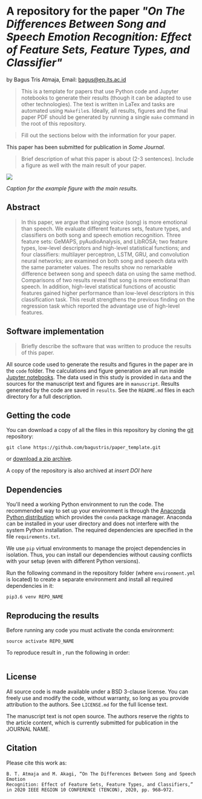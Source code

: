 # A repository for the paper *"On The Differences Between Song and Speech Emotion Recognition: Effect of Feature Sets, Feature Types, and Classifier"*

by
Bagus Tris Atmaja,
Email: bagus@ep.its.ac.id

> This is a template for papers that use Python code and Jupyter notebooks to
> generate their results (though it can be adapted to use other technologies).
> The text is written in LaTex and tasks are automated using `Makefile`s.
> Ideally, all results, figures and the final paper PDF should be generated by
> running a single `make` command in the root of this repository.

> Fill out the sections below with the information for your paper.

This paper has been submitted for publication in *Some Journal*.

> Brief description of what this paper is about (2-3 sentences). Include a
> figure as well with the main result of your paper.

![](manuscript/figures/hawaii-trend.png)

*Caption for the example figure with the main results.*


## Abstract

> In this paper, we argue that singing voice (song) is
> more emotional than speech. We evaluate different features 
> sets, feature types, and classifiers on both song and 
> speech emotion recognition. Three feature sets: GeMAPS, 
> pyAudioAnalysis, and LibROSA; two feature types, low-level 
> descriptors and high-level statistical functions; and 
> four classifiers: multilayer perceptron, LSTM, GRU, 
> and convolution neural networks; are examined on both 
> song and speech data with the same parameter values. 
> The results show no remarkable difference between song 
> and speech data on using the same method. Comparisons of 
> two results reveal that song is more emotional than speech. 
> In addition, high-level statistical functions of acoustic 
> features gained higher performance than low-level 
> descriptors in this classification task. This result 
> strengthens the previous finding on the regression task 
> which reported the advantage use of high-level features.

## Software implementation

> Briefly describe the software that was written to produce the results of this
> paper.

All source code used to generate the results and figures in the paper are in
the `code` folder.
The calculations and figure generation are all run inside
[Jupyter notebooks](http://jupyter.org/).
The data used in this study is provided in `data` and the sources for the
manuscript text and figures are in `manuscript`.
Results generated by the code are saved in `results`.
See the `README.md` files in each directory for a full description.


## Getting the code

You can download a copy of all the files in this repository by cloning the
[git](https://git-scm.com/) repository:

    git clone https://github.com/bagustris/paper_template.git

or [download a zip archive](https://github.com/bagustris/paper_template).

A copy of the repository is also archived at *insert DOI here*


## Dependencies

You'll need a working Python environment to run the code.
The recommended way to set up your environment is through the
[Anaconda Python distribution](https://www.anaconda.com/download/) which
provides the `conda` package manager.
Anaconda can be installed in your user directory and does not interfere with
the system Python installation.
The required dependencies are specified in the file `requirements.txt`.

We use `pip` virtual environments to manage the project dependencies in
isolation.
Thus, you can install our dependencies without causing conflicts with your
setup (even with different Python versions).

Run the following command in the repository folder (where `environment.yml`
is located) to create a separate environment and install all required
dependencies in it:

    pip3.6 venv REPO_NAME


## Reproducing the results

Before running any code you must activate the conda environment:

    source activate REPO_NAME

To reproduce result in , run the following in order:  
```bash
```


## License

All source code is made available under a BSD 3-clause license. You can freely
use and modify the code, without warranty, so long as you provide attribution
to the authors. See `LICENSE.md` for the full license text.

The manuscript text is not open source. The authors reserve the rights to the
article content, which is currently submitted for publication in the
JOURNAL NAME.


## Citation
Please cite this work as:  
```
B. T. Atmaja and M. Akagi, “On The Differences Between Song and Speech Emotion 
Recognition: Effect of Feature Sets, Feature Types, and Classifiers,” 
in 2020 IEEE REGION 10 CONFERENCE (TENCON), 2020, pp. 968–972.
```
